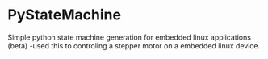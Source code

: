 # PyStateMachine
Simple python state machine generation for embedded linux applications (beta)
-used this to controling a stepper motor on a embedded linux device.
